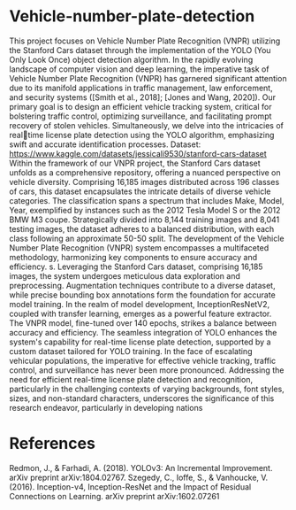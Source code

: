 # Vehicle-number-plate-detection
This project focuses on Vehicle Number Plate Recognition (VNPR) utilizing the Stanford Cars dataset 
through the implementation of the YOLO (You Only Look Once) object detection algorithm.
In the rapidly evolving landscape of computer vision and deep learning, the imperative task of Vehicle 
Number Plate Recognition (VNPR) has garnered significant attention due to its manifold applications in 
traffic management, law enforcement, and security systems ([Smith et al., 2018]; [Jones and Wang, 
2020]).
 Our primary goal is to 
design an efficient vehicle tracking system, critical for bolstering traffic control, optimizing surveillance, 
and facilitating prompt recovery of stolen vehicles. Simultaneously, we delve into the intricacies of realtime license plate detection using the YOLO algorithm, emphasizing swift and accurate identification 
processes.
Dataset:
https://www.kaggle.com/datasets/jessicali9530/stanford-cars-dataset
Within the framework of our VNPR project, the Stanford Cars dataset unfolds as a comprehensive 
repository, offering a nuanced perspective on vehicle diversity. Comprising 16,185 images distributed 
across 196 classes of cars, this dataset encapsulates the intricate details of diverse vehicle categories. 
The classification spans a spectrum that includes Make, Model, Year, exemplified by instances such as 
the 2012 Tesla Model S or the 2012 BMW M3 coupe. Strategically divided into 8,144 training images and 
8,041 testing images, the dataset adheres to a balanced distribution, with each class following an 
approximate 50-50 split.
The development of the Vehicle Number Plate Recognition (VNPR) system encompasses a multifaceted 
methodology, harmonizing key components to ensure accuracy and efficiency. 
s. Leveraging the Stanford 
Cars dataset, comprising 16,185 images, the system undergoes meticulous data exploration and 
preprocessing. Augmentation techniques contribute to a diverse dataset, while precise bounding box 
annotations form the foundation for accurate model training. In the realm of model development,
InceptionResNetV2, coupled with transfer learning, emerges as a powerful feature extractor. The VNPR 
model, fine-tuned over 140 epochs, strikes a balance between accuracy and efficiency. The seamless 
integration of YOLO enhances the system's capability for real-time license plate detection, supported by 
a custom dataset tailored for YOLO training.
In the face of escalating vehicular populations, the imperative for effective vehicle tracking, traffic 
control, and surveillance has never been more pronounced. Addressing the need for efficient real-time 
license plate detection and recognition, particularly in the challenging contexts of varying backgrounds, 
font styles, sizes, and non-standard characters, underscores the significance of this research endeavor, 
particularly in developing nations
# References
Redmon, J., & Farhadi, A. (2018). YOLOv3: An Incremental Improvement. arXiv preprint 
arXiv:1804.02767.
Szegedy, C., Ioffe, S., & Vanhoucke, V. (2016). Inception-v4, Inception-ResNet and the Impact of 
Residual Connections on Learning. arXiv preprint arXiv:1602.07261

